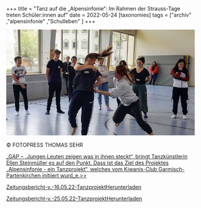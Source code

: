 +++
title = "Tanz auf die „Alpensinfonie“: Im Rahmen der Strauss-Tage treten Schüler:innen auf"
date = 2022-05-24
[taxonomies]
tags = ["archiv" ,"alpensinfonie" ,"Schulleben" ]
+++

![](images/28885439-taenzerinnen-und-taenzer-27Shbo4Gw770.jpg)

© FOTOPRESS THOMAS SEHR

[_GAP – „Jungen Leuten zeigen was in ihnen steckt“, bringt Tanzkünstlerin Ellen Steinmüller es auf den Punkt. Dass ist das Ziel des Projektes „Alpensinfonie - ein Tanzprojekt“, welches vom Kiwanis-Club Garmisch-Partenkirchen initiiert wurd_e.>>](https://www.merkur.de/lokales/garmisch-partenkirchen/kreisbote/tanz-auf-die-alpensinfonie-im-rahmen-der-strauss-tage-treten-schuelerinnen-und-schueler-auf-91548517.html)

[Zeitungsbericht-v.-16.05.22-Tanzprojekt](https://volksschule-partenkirchen.de/wp-content/uploads/Zeitungsbericht-v.-16.05.22-Tanzprojekt-1-2.pdf)[Herunterladen](https://volksschule-partenkirchen.de/wp-content/uploads/Zeitungsbericht-v.-16.05.22-Tanzprojekt-1-2.pdf)

[Zeitungsbericht-v.-25.05.22-Tanzprojekt](https://volksschule-partenkirchen.de/wp-content/uploads/Alpensinfonie-Kreisbote-25.05.22.pdf)[Herunterladen](https://volksschule-partenkirchen.de/wp-content/uploads/Alpensinfonie-Kreisbote-25.05.22.pdf)
